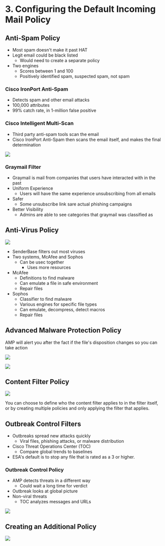 # 3. Configuring the Default Incoming Mail Policy

## Anti-Spam Policy

* Most spam doesn't make it past HAT
* Legit email could be black listed
  * Would need to create a separate policy
* Two engines
  * Scores between 1 and 100
  * Positively identified spam, suspected spam, not spam

### Cisco IronPort Anti-Spam

* Detects spam and other email attacks
* 100,000 attributes
* 99% catch rate, in 1-million false positive

### Cisco Intelligent Multi-Scan

* Third party anti-spam tools scan the email
* Cisco IronPort Anti-Spam then scans the email itself, and makes the final determination

![](../../../.gitbook/assets/cconfiguring-the-default-incoming-mail-policy-1.png)

### Graymail Filter

* Graymail is mail from companies that users have interacted with in the past
* Uniform Experience
  * Users will have the same experience unsubscribing from all emails
* Safer
  * Some unsubscribe link sare actual phishing campaigns
* Better Visibility
  * Admins are able to see categories that graymail was classified as

## Anti-Virus Policy

![](../../../.gitbook/assets/cconfiguring-the-default-incoming-mail-policy-2.png)

* SenderBase filters out most viruses
* Two systems, McAfee and Sophos
  * Can be usec together
    * Uses more resources
* McAfee
  * Definitions to find malware
  * Can emulate a file in safe environment
  * Repair files
* Sophos
  * Classifier to find malware
  * Various engines for specific file types
  * Can emulate, decompress, detect macros
  * Repair files

## Advanced Malware Protection Policy

AMP will alert you after the fact if the file's disposition changes so you can take action

![](../../../.gitbook/assets/cconfiguring-the-default-incoming-mail-policy-3.png)

![](../../../.gitbook/assets/cconfiguring-the-default-incoming-mail-policy-4.png)

## Content Filter Policy

![](../../../.gitbook/assets/cconfiguring-the-default-incoming-mail-policy-5.png)

You can choose to define who the content filter applies to in the filter itself, or by creating multiple policies and only applying the filter that applies.

## Outbreak Control Filters

* Outbreaks spread new attacks quickly
  * Viral files, phishing attacks, or malware distribution
* Cisco Threat Operations Center \(TOC\)
  * Compare global trends to baselines
* ESA's default is to stop any file that is rated as a 3 or higher.

### Outbreak Control Policy

* AMP detects threats in a different way
  * Could wait a long time for verdict
* Outbreak looks at global picture
* Non-viral threats
  * TOC analyzes messages and URLs

![](../../../.gitbook/assets/cconfiguring-the-default-incoming-mail-policy-6.png)

## Creating an Additional Policy

![](../../../.gitbook/assets/cconfiguring-the-default-incoming-mail-policy-7.png)
